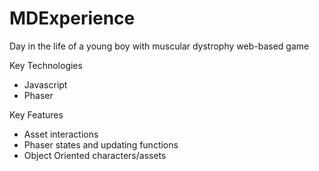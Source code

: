 # MDExperience
Day in the life of a young boy with muscular dystrophy web-based game

Key Technologies
 - Javascript
 - Phaser

Key Features
 - Asset interactions
 - Phaser states and updating functions
 - Object Oriented characters/assets
